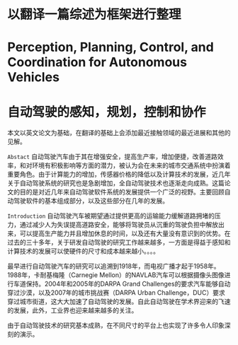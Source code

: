 # 以翻译一篇综述为框架进行整理


# Perception, Planning, Control, and Coordination for Autonomous Vehicles
# 自动驾驶的感知，规划，控制和协作

本文以英文论文为基础，在翻译的基础上会添加最近接触领域的最近进展和其他的见解。

```Abstact``` 自动驾驶汽车由于其在增强安全，提高生产率，增加便捷，改善道路效率，和对环境有积极影响等方面的潜力，被认为会在未来的城市交通系统中扮演着重要角色。由于计算能力的增加，传感器价格的降低以及计算技术的发展，近几年关于自动驾驶系统的研究也是急剧增加，全自动驾驶技术也逐渐走向成熟。这篇论文的目的是对近几年来自动驾驶软件系统的发展提供一个广泛的视野。主要回顾自动驾驶软件的基本组成部分，以及这些部分在几年的发展。

```Introduction``` 自动驾驶汽车被期望通过提供更高的运输能力缓解道路拥堵的压力，通过减少人为失误提高道路安全，能够将驾驶员从沉重的驾驶负担中解放出来，可以提高生产能力并且增加休息的时间，以及还有大量没有意识到的优势。在过去的三十多年，关于研发自动驾驶的研究工作越来越多，一方面是得益于感知和计算技术的发展可以使硬件的尺寸和成本越来越小。。。。

最早进行自动驾驶汽车的研究可以追溯到1918年，而电视广播才起于1958年。1988年，卡耐基梅隆（Carnegie Mellon）的NAVLAB汽车可以根据摄像头图像进行车道保持。2004年和2005年的DARPA Grand Challenges的要求汽车能够自动穿过沙漠，以及2007年的城市挑战赛（DARPA Urban Challenge，DUC）要求穿过城市街道，这大大加速了自动驾驶的发展。自此自动驾驶在学术界迎来的飞速的发展，此外，工业界也迎来越来越多的关注。

由于自动驾驶技术的研究基本成熟，在不同尺寸的平台上也实现了许多令人印象深刻的演示。